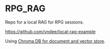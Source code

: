 # RPG_RAG
Repo for a local RAG for RPG sessions.


https://github.com/vndee/local-rag-example



Using [Chroma DB for document and vector store](https://docs.trychroma.com/).